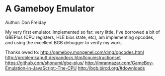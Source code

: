 # A Gameboy Emulator
Author: Don Freiday

My very first emulator. Implemented so far: very little.
I've borrowed a bit of GBEPlus (CPU registers, HLE bios state, etc), am implementing opcodes, and using the excellent BGB debugger to verify my work.

Thanks owed to:
http://gameboy.mongenel.com/dmg/opcodes.html
http://problemkaputt.de/pandocs.htm#cpuinstructionset
https://github.com/shonumi/gbe-plus/
http://imrannazar.com/GameBoy-Emulation-in-JavaScript:-The-CPU
http://bgb.bircd.org/#downloads
